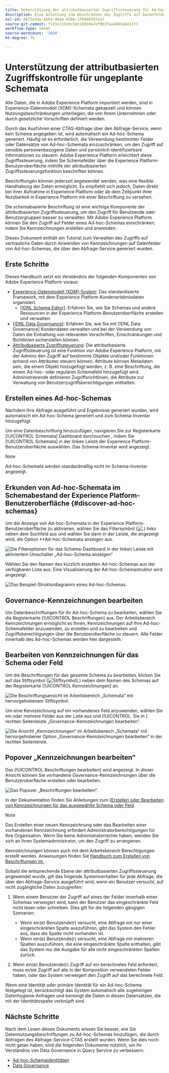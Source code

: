 ```yaml
---
title: Unterstützung der attributbasierten Zugriffssteuerung für Ad-hoc-Schemata
description: Eine Anleitung zum Beschränken des Zugriffs auf Datenfelder in Ad-hoc-Schemata, die über den Abfrage-Service von Adobe Experience Platform generiert wurden.
exl-id: d675e3de-ab62-4beb-9360-1f6090397a17
source-git-commit: f129c215ebc5dc169b9a7ef9b3faa3463ab413f3
workflow-type: tm+mt
source-wordcount: '1020'
ht-degree: 7%

---
```


# Unterstützung der attributbasierten Zugriffskontrolle für ungeplante Schemata

Alle Daten, die in Adobe Experience Platform importiert werden, sind in Experience-Datenmodell (XDM)-Schemata gekapselt und können Nutzungsbeschränkungen unterliegen, die von Ihrem Unternehmen oder durch gesetzliche Vorschriften definiert werden.

Durch das Ausführen einer CTAS-Abfrage über den Abfrage-Service, wenn kein Schema angegeben ist, wird automatisch ein Ad-hoc-Schema generiert. Häufig ist es erforderlich, die Verwendung bestimmter Felder oder Datensätze von Ad-hoc-Schemata einzuschränken, um den Zugriff auf sensible personenbezogene Daten und persönlich identifizierbare Informationen zu steuern. Adobe Experience Platform erleichtert diese Zugriffssteuerung, indem Sie Schemafelder über die Experience Platform-Benutzeroberfläche mithilfe der attributbasierten Zugriffssteuerungsfunktion beschriften können.

Beschriftungen können jederzeit angewendet werden, was eine flexible Handhabung der Daten ermöglicht. Es empfiehlt sich jedoch, Daten direkt bei ihrer Aufnahme in Experience Platform oder ab dem Zeitpunkt ihrer Nutzbarkeit in Experience Platform mit einer Beschriftung zu versehen.

Die schemabasierte Beschriftung ist eine wichtige Komponente der attributbasierten Zugriffssteuerung, um den Zugriff für Benutzende oder Benutzergruppen besser zu verwalten. Mit Adobe Experience Platform können Sie den Zugriff auf Felder eines Ad-hoc-Schemas einschränken, indem Sie Kennzeichnungen erstellen und anwenden.

Dieses Dokument enthält ein Tutorial zum Verwalten des Zugriffs auf vertrauliche Daten durch Anwenden von Kennzeichnungen auf Datenfelder von Ad-hoc-Schemas, die über den Abfrage-Service generiert wurden.

## Erste Schritte

Dieses Handbuch setzt ein Verständnis der folgenden Komponenten von Adobe Experience Platform voraus:

* [Experience-Datenmodell (XDM)-System](../../xdm/home.md): Das standardisierte Framework, mit dem Experience Platform Kundenerlebnisdaten organisiert.
   * [[!DNL Schema Editor]](../../xdm/ui/overview.md): Erfahren Sie, wie Sie Schemas und andere Ressourcen in der Experience Platform-Benutzeroberfläche erstellen und verwalten.
* [[!DNL Data Governance]](../../data-governance/home.md): Erfahren Sie, wie Sie mit [!DNL Data Governance] Kundendaten verwalten und bei der Verwendung von Daten die Einhaltung von relevanten Vorschriften, Einschränkungen und Richtlinien sicherstellen können.
* [Attributbasierte Zugriffssteuerung](../../access-control/abac/overview.md): Die attributbasierte Zugriffssteuerung ist eine Funktion von Adobe Experience Platform, mit der Admins den Zugriff auf bestimmte Objekte und/oder Funktionen anhand von Attributen steuern können. Attribute können Metadaten sein, die einem Objekt hinzugefügt werden, z. B. eine Beschriftung, die einem Ad-hoc- oder regulären Schemafeld hinzugefügt wird. Administrierende definieren Zugriffsrichtlinien, die Attribute zur Verwaltung von Benutzerzugriffsberechtigungen enthalten.

## Erstellen eines Ad-hoc-Schemas

Nachdem Ihre Abfrage ausgeführt und Ergebnisse generiert wurden, wird automatisch ein Ad-hoc-Schema generiert und zum Schema-Inventar hinzugefügt.

Um eine Datenbeschriftung hinzuzufügen, navigieren Sie zur Registerkarte [!UICONTROL Schemata] Dashboard durchsuchen , indem Sie [!UICONTROL Schemata] in der linken Leiste der Experience Platform-Benutzeroberfläche auswählen. Das Schema-Inventar wird angezeigt.

>[!NOTE]
>
>Ad-hoc-Schemata werden standardmäßig nicht im Schema-Inventar angezeigt.

## Erkunden von Ad-hoc-Schemata im Schemabestand der Experience Platform-Benutzeroberfläche {#discover-ad-hoc-schemas}

Um die Anzeige von Ad-hoc-Schemata in der Experience Platform-Benutzeroberfläche zu aktivieren, wählen Sie das Filtersymbol (![.](/help/images/icons/filter.png)) links neben dem Suchfeld aus und wählen Sie dann in der  Leiste, die angezeigt wird, die Option **Ad-hoc-Schemata anzeigen aus.

![Die Filteroptionen für das Schema-Dashboard in der linken Leiste mit aktiviertem Umschalter „Ad-hoc-Schema anzeigen“](../images/data-governance/adhoc-schema-toggle.png)

Wählen Sie den Namen des kürzlich erstellten Ad-hoc-Schemas aus der verfügbaren Liste aus. Eine Visualisierung der Ad-hoc-Schemastruktur wird angezeigt.

![Das Beispiel-Strukturdiagramm eines Ad-hoc-Schemas.](../images/data-governance/adhoc-schema-structure-diagram.png)

## Governance-Kennzeichnungen bearbeiten

Um Datenbeschriftungen für Ihr Ad-hoc-Schema zu bearbeiten, wählen Sie die Registerkarte [!UICONTROL Beschriftungen] aus. Der Arbeitsbereich Kennzeichnungen ermöglicht es Ihnen, Kennzeichnungen auf Ihre Ad-hoc-Schemafelder anzuwenden, zu erstellen und zu bearbeiten und Zugriffsberechtigungen über die Benutzeroberfläche zu steuern. Alle Felder innerhalb des Ad-hoc-Schemas werden hier dargestellt.

## Bearbeiten von Kennzeichnungen für das Schema oder Feld

Um die Beschriftungen für das gesamte Schema zu bearbeiten, klicken Sie auf das Stiftsymbol (![Stiftsymbol).](/help/images/icons/edit.png)) neben dem Namen des Schemas auf der Registerkarte [!UICONTROL Kennzeichnungen] an.

![Die Beschriftungsansicht im Arbeitsbereich „Schemata“ mit hervorgehobenem Stiftsymbol.](../images/data-governance/edit-entire-schema-labels.png)

Um eine Kennzeichnung auf ein vorhandenes Feld anzuwenden, wählen Sie ein oder mehrere Felder aus der Liste aus und [!UICONTROL &#x200B; Sie in &#x200B;] rechten Seitenleiste „Governance-Kennzeichnungen bearbeiten“.

![Die Ansicht „Kennzeichnungen“ im Arbeitsbereich „Schemata“ mit hervorgehobener Option „Governance-Kennzeichnungen bearbeiten“ in der rechten Seitenleiste.](../images/data-governance/edit-governance-labels.png)

## Popover „Kennzeichnungen bearbeiten“

Das [!UICONTROL Beschriftungen bearbeiten] wird angezeigt. In dieser Ansicht können Sie vorhandene Governance-Kennzeichnungen über die Benutzeroberfläche erstellen oder bearbeiten.

![Das Popover „Beschriftungen bearbeiten“.](../images/data-governance/edit-labels-popover.png)

In der Dokumentation finden Sie Anleitungen zum [&#x200B; (Erstellen oder Bearbeiten von Kennzeichnungen für das ausgewählte Schema oder Feld](../../xdm/tutorials/labels.md#edit-the-labels-for-the-schema-or-field).

>[!NOTE]
>
>Das Erstellen einer neuen Kennzeichnung oder das Bearbeiten einer vorhandenen Kennzeichnung erfordert Administratorberechtigungen für Ihre Organisation. Wenn Sie keine Administratorrechte haben, wenden Sie sich an Ihren Systemadministrator, um den Zugriff zu arrangieren.

Kennzeichnungen können auch mit dem Arbeitsbereich Berechtigungen erstellt werden. Anweisungen finden Sie [Handbuch zum Erstellen von Beschriftungen im &#x200B;](../../access-control/abac/ui/labels.md) .

Sobald die entsprechende Ebene der attributbasierten Zugriffssteuerung angewendet wurde, gilt das folgende Systemverhalten für jede Abfrage, die über den Abfrage-Service ausgeführt wird, wenn ein Benutzer versucht, auf nicht zugängliche Daten zuzugreifen:

1. Wenn einem Benutzer der Zugriff auf eines der Felder innerhalb eines Schemas verweigert wird, kann der Benutzer das eingeschränkte Feld nicht lesen oder schreiben. Dies gilt für die folgenden gängigen Szenarien:

   * Wenn ein(e) Benutzende(r) versucht, eine Abfrage mit nur einer eingeschränkten Spalte auszuführen, gibt das System den Fehler aus, dass die Spalte nicht vorhanden ist.
   * Wenn ein(e) Benutzende(r) versucht, eine Abfrage mit mehreren Spalten auszuführen, die eine eingeschränkte Spalte enthalten, gibt das System nur die Ausgabe für alle nicht eingeschränkten Spalten zurück.

1. Wenn ein(e) Benutzende(r) Zugriff auf ein berechnetes Feld anfordert, muss er/sie Zugriff auf alle in der Komposition verwendeten Felder haben, oder das System verweigert den Zugriff auf das berechnete Feld.

Wenn eine Identität oder primäre Identität für ein Ad-hoc-Schema festgelegt ist, berücksichtigt das System automatisch alle zugehörigen Datenhygiene-Anfragen und bereinigt die Daten in diesen Datensätzen, die mit der Identitätsspalte verknüpft sind.

## Nächste Schritte

Nach dem Lesen dieses Dokuments wissen Sie besser, wie Sie Datennutzungsbeschriftungen zu Ad-hoc-Schemas hinzufügen, die durch Abfragen des Abfrage-Service-CTAS erstellt wurden. Wenn Sie dies noch nicht getan haben, sind die folgenden Dokumente nützlich, um Ihr Verständnis von Data Governance in Query Service zu verbessern:

* [Ad-hoc-Schemaidentitäten](./ad-hoc-schema-identities.md)
* [Data Governance](../../data-governance/home.md)
